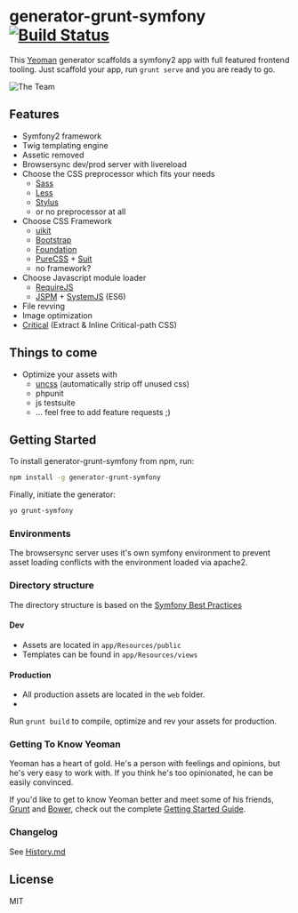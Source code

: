 # generator-grunt-symfony [![Build Status](https://secure.travis-ci.org/bezoerb/generator-grunt-symfony.png?branch=master)](https://travis-ci.org/bezoerb/generator-grunt-symfony)

This [Yeoman](http://yeoman.io) generator scaffolds a symfony2 app with full featured frontend tooling. 
Just scaffold your app, run `grunt serve` and you are ready to go. 

![The Team](https://raw.github.com/bezoerb/generator-grunt-symfony/master/app/templates/img/yo-grunt-bower-symfony.png)

## Features
* Symfony2 framework
* Twig templating engine
* Assetic removed
* Browsersync dev/prod server with livereload
* Choose the CSS preprocessor which fits your needs
  - [Sass](http://sass-lang.com/)
  - [Less](http://lesscss.org)
  - [Stylus](http://learnboost.github.io/stylus/)
  - or no preprocessor at all
* Choose CSS Framework
  * [uikit](http://getuikit.com)  
  * [Bootstrap](http://getbootstrap.com)
  * [Foundation](http://foundation.zurb.com)
  * [PureCSS](http://purecss.io) + [Suit](https://suitcss.github.io)
  * no framework?
* Choose Javascript module loader
  * [RequireJS](http://requirejs.org/)
  * [JSPM](http://jspm.io/) + [SystemJS](https://github.com/systemjs/systemjs) (ES6)
* File revving
* Image optimization
* [Critical](https://github.com/addyosmani/critical) (Extract & Inline Critical-path CSS) 

## Things to come
* Optimize your assets with
  * [uncss](https://github.com/addyosmani/grunt-uncss) (automatically strip off unused css)
  * phpunit
  * js testsuite 
  * ... feel free to add feature requests ;)

## Getting Started

To install generator-grunt-symfony from npm, run:

```bash
npm install -g generator-grunt-symfony
```

Finally, initiate the generator:

```bash
yo grunt-symfony
```

### Environments
The browsersync server uses it's own symfony environment to prevent asset loading conflicts with the environment loaded via apache2. 

### Directory structure
The directory structure is based on the [Symfony Best Practices](http://symfony.com/doc/current/best_practices/index.html)
#### Dev
* Assets are located in `app/Resources/public` 
* Templates can be found in `app/Resources/views` 

#### Production
* All production assets are located in the `web` folder.
* 
Run `grunt build` to compile, optimize and rev your assets for production.

### Getting To Know Yeoman

Yeoman has a heart of gold. He's a person with feelings and opinions, but he's very easy to work with. If you think he's too opinionated, he can be easily convinced.

If you'd like to get to know Yeoman better and meet some of his friends, [Grunt](http://gruntjs.com) and [Bower](http://bower.io), check out the complete [Getting Started Guide](https://github.com/yeoman/yeoman/wiki/Getting-Started).

### Changelog

See [History.md](History.md)

## License

MIT
